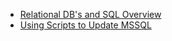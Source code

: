  - [Relational DB's and SQL Overview](https://github.com/danielvivacqua/SQLTutorial/blob/master/Resources/SQL%20in%207.%20Day%201.%20Relational%20DBs%20and%20SQL%20Overview.%20%20(1).pdf)
- [Using Scripts to Update MSSQL](https://www.youtube.com/watch?v=3Ou-IhYjxIc)
